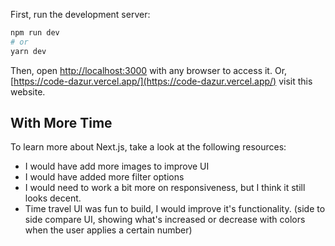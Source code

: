 First, run the development server:

```bash
npm run dev
# or
yarn dev
```

Then, open [http://localhost:3000](http://localhost:3000) with any browser to access it.
Or, [https://code-dazur.vercel.app/](https://code-dazur.vercel.app/) visit this website.
## With More Time

To learn more about Next.js, take a look at the following resources:

- I would have add more images to improve UI
- I would have added more filter options
- I would need to work a bit more on responsiveness, but I think it still looks decent.
- Time travel UI was fun to build, I would improve it's functionality. (side to side compare UI, showing what's increased or decrease with colors when the user applies a certain number)